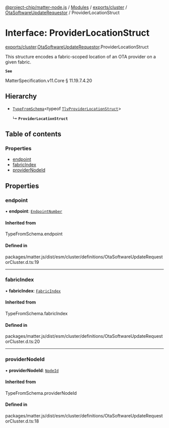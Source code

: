 [@project-chip/matter-node.js](../README.md) / [Modules](../modules.md) / [exports/cluster](../modules/exports_cluster.md) / [OtaSoftwareUpdateRequestor](../modules/exports_cluster.OtaSoftwareUpdateRequestor.md) / ProviderLocationStruct

# Interface: ProviderLocationStruct

[exports/cluster](../modules/exports_cluster.md).[OtaSoftwareUpdateRequestor](../modules/exports_cluster.OtaSoftwareUpdateRequestor.md).ProviderLocationStruct

This structure encodes a fabric-scoped location of an OTA provider on a given fabric.

**`See`**

MatterSpecification.v11.Core § 11.19.7.4.20

## Hierarchy

- [`TypeFromSchema`](../modules/exports_tlv.md#typefromschema)\<typeof [`TlvProviderLocationStruct`](../modules/exports_cluster.OtaSoftwareUpdateRequestor.md#tlvproviderlocationstruct)\>

  ↳ **`ProviderLocationStruct`**

## Table of contents

### Properties

- [endpoint](exports_cluster.OtaSoftwareUpdateRequestor.ProviderLocationStruct.md#endpoint)
- [fabricIndex](exports_cluster.OtaSoftwareUpdateRequestor.ProviderLocationStruct.md#fabricindex)
- [providerNodeId](exports_cluster.OtaSoftwareUpdateRequestor.ProviderLocationStruct.md#providernodeid)

## Properties

### endpoint

• **endpoint**: [`EndpointNumber`](../modules/exports_datatype.md#endpointnumber)

#### Inherited from

TypeFromSchema.endpoint

#### Defined in

packages/matter.js/dist/esm/cluster/definitions/OtaSoftwareUpdateRequestorCluster.d.ts:19

___

### fabricIndex

• **fabricIndex**: [`FabricIndex`](../modules/exports_datatype.md#fabricindex)

#### Inherited from

TypeFromSchema.fabricIndex

#### Defined in

packages/matter.js/dist/esm/cluster/definitions/OtaSoftwareUpdateRequestorCluster.d.ts:20

___

### providerNodeId

• **providerNodeId**: [`NodeId`](../modules/exports_datatype.md#nodeid)

#### Inherited from

TypeFromSchema.providerNodeId

#### Defined in

packages/matter.js/dist/esm/cluster/definitions/OtaSoftwareUpdateRequestorCluster.d.ts:18
